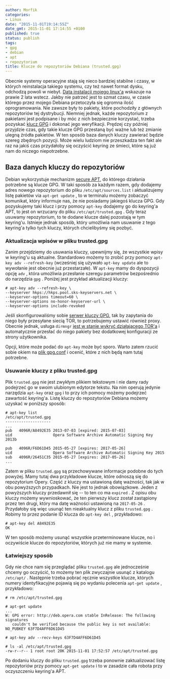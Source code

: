 ```yaml
---
author: Morfik
categories:
- Linux
date: "2015-11-01T19:14:55Z"
date_gmt: 2015-11-01 17:14:55 +0100
published: true
status: publish
tags:
- gpg
- debian
- apt
- repozytorium
title: Klucze do repozytoriów Debiana (trusted.gpg)
---
```


Obecnie systemy operacyjne stają się nieco bardziej stabilne i czasy, w których reinstalacja
takiego systemu, czy też nawet format dysku, odchodzą powoli w niebyt. [Data instalacji mojego
linux'a][1] wskazuje na prawie 2 lata wstecz. Jakby nie patrzeć jest to szmat czasu, w czasie
którego przez mojego Debiana przetoczyła się ogromna ilość oprogramowania. Nie zawsze były to
pakiety, które pochodziły z głównych repozytoriów tej dystrybucji. Niemniej jednak, każde
repozytorium z pakietami jest podpisane i by móc z nich bezpiecznie korzystać, trzeba pozyskać
[klucz GPG][2] i dokonać jego weryfikacji. Prędzej czy później przyjdzie czas, gdy takie klucze GPG
przestaną być ważne lub też zmianie ulegną źródła pakietów. W ten sposób baza danych kluczy
zawierać będzie szereg zbędnych pozycji. Może wielu ludziom nie przeszkadza ten fakt ale raz na
jakiś czas przydałoby się oczyścić keyring ze śmieci, które są już nam do niczego niepotrzebne.

<!--more-->
## Baza danych kluczy do repozytoriów

Debian wykorzystuje mechanizm [secure APT][3], do którego działania potrzebne są klucze GPG. W taki
sposób za każdym razem, gdy dodajemy adres nowego repozytorium do pliku `/etc/apt/sources.list` i
aktualizujemy listę pakietów via `apt-get update` , to w terminalu możemy zobaczyć komunikat, który
informuje nas, że nie posiadamy jakiegoś klucza GPG. Gdy pozyskujemy taki klucz i przy pomocy
`apt-key` dodajemy go do keyring'a APT, to jest on wrzucany do pliku `/etc/apt/trusted.gpg` . Gdy
teraz usuwamy repozytorium, to te dodane klucze dalej pozostają w tym keyring'u. Istnieje jednak
sposób, który umożliwia nam usuwanie z tego keyring'a tylko tych kluczy, których chcielibyśmy się
pozbyć.

### Aktualizacja wpisów w pliku trusted.gpg

Zanim przejdziemy do usuwania kluczy, upewnijmy się, że wszystkie wpisy w keyring'u są aktualne.
Standardowo możemy to zrobić przy pomocy `apt-key adv --refresh-key` (wcześniej się używało
`apt-key update` ale to wywołanie jest obecnie już przestarzałe). W `apt-key` mamy do dyspozycji
opcję `adv` , która umożliwia przesłanie szeregu parametrów bezpośrednio do narzędzia `gpg` .
Poniżej jest przykład aktualizacji kluczy:

    # apt-key adv --refresh-key \
    --keyserver hkps://hkps.pool.sks-keyservers.net \
    --keyserver-options timeout=60 \
    --keyserver-options no-honor-keyserver-url \
    --keyserver-options include-revoked

Jeśli skonfigurowaliśmy sobie [serwer kluczy GPG][4], tak by zapytania do niego były przesyłane
siecią TOR, to potrzebujemy ustawić również proxy. Obecnie jednak, usługa `dirmngr` [jest w stanie
wykryć działającego TOR'a][5] i automatycznie przesłać do niego pakiety bez dodatkowej konfiguracji
ze strony użytkownika.

Opcji, które może podać do `apt-key` może być sporo. Warto zatem rzucić sobie okiem na [plik
gpg.conf][6] i ocenić, które z nich będą nam tutaj potrzebne.

### Usuwanie kluczy z pliku trusted.gpg

Plik `trusted.gpg` nie jest zwykłym plikiem tekstowym i nie damy rady podejrzeć go w swoim
ulubionym edytorze tekstu. Na nim operują jedynie narzędzia `apt-key` oraz `gpg` i to przy ich
pomocy możemy podejrzeć zawartość keyring'a. Listę kluczy do repozytoriów Debiana możemy uzyskać w
poniższy sposób:

    # apt-key list
    /etc/apt/trusted.gpg
    --------------------
    ...
    pub   4096R/A8492E35 2013-07-03 [expired: 2015-07-03]
    uid                  Opera Software Archive Automatic Signing Key 2013b

    pub   4096R/F6D61D45 2015-05-27 [expires: 2017-05-26]
    uid                  Opera Software Archive Automatic Signing Key 2015
    sub   4096R/26451C35 2015-05-27 [expires: 2017-05-26]
    ...

Zatem w pliku `trusted.gpg` są przechowywane informacje podobne do tych powyżej. Mamy tutaj dwa
przykładowe klucze, które odnoszą się do repozytorium Opery. Część z kluczy ma ustawioną datę
ważności, tak jak w obu powyższych przypadkach. Nie jest to jednak obowiązkowe. Jeden z powyższych
kluczy przedawnił się -- to ten co ma `expired` . Z opisu obu kluczy możemy wywnioskować, że ten
pierwszy klucz został zastąpiony przez ten drugi, który ma datę ważności ustawioną na `2017-05-26` .
Przydałoby się więc usunąć ten nieaktualny klucz z pliku `trusted.gpg` . Robimy to przez podanie ID
klucza do `apt-key del` , przykładowo:

    # apt-key del A8492E35
    OK

W ten sposób możemy usunąć wszystkie przeterminowane klucze, no i oczywiście klucze do repozytoriów,
których już nie mamy w systemie.

### Łatwiejszy sposób

Gdy nie chce nam się przeglądać pliku `trusted.gpg` ale jednocześnie chcemy go oczyścić, to możemy
ten plik zwyczajnie usunąć z katalogu `/etc/apt/` . Następnie trzeba pobrać ręcznie wszystkie
klucze, których numery identyfikacyjne pojawią się po wydaniu polecenia `apt-get update` ,
przykładowo:

    # rm /etc/apt/trusted.gpg

    # apt-get update
    ...
    W: GPG error: http://deb.opera.com stable InRelease: The following signatures
       couldn't be verified because the public key is not available: NO_PUBKEY 63F7D4AFF6D61D45

    # apt-key adv --recv-keys 63F7D4AFF6D61D45

    # ls -al /etc/apt/trusted.gpg
    -rw-r--r-- 1 root root 20K 2015-11-01 17:52:57 /etc/apt/trusted.gpg

Po dodaniu kluczy do pliku `trusted.gpg` trzeba ponownie zaktualizować listę repozytoriów przy
pomocy `apt-get update` i to w zasadzie cała robota przy oczyszczeniu keyring'a APT.


[1]: /post/dokladna-data-instalacji-systemu-linux/
[2]: https://pl.wikipedia.org/wiki/GNU_Privacy_Guard
[3]: https://wiki.debian.org/SecureApt
[4]: /post/serwer-kluczy-gpg-i-kwestia-prywatnosci/
[5]: https://trac.torproject.org/projects/tor/wiki/doc/TorifyHOWTO/GnuPG
[6]: /post/konfiguracja-gpg-w-pliku-gpg-conf/
